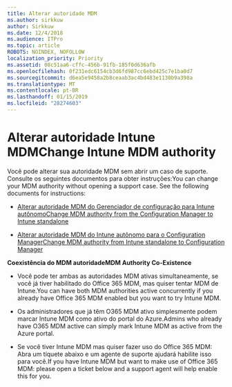```yaml
---
title: Alterar autoridade MDM
ms.author: sirkkuw
author: Sirkkuw
ms.date: 12/4/2018
ms.audience: ITPro
ms.topic: article
ROBOTS: NOINDEX, NOFOLLOW
localization_priority: Priority
ms.assetid: 08c51aa6-cffc-456b-91fb-185f0d636afb
ms.openlocfilehash: 0f231edc6154cb3d6fd987cc6ebd425c7e1ba0d7
ms.sourcegitcommit: d6ea5e9458a2b8ceaab3ac4bd483e1130b9a398a
ms.translationtype: MT
ms.contentlocale: pt-BR
ms.lasthandoff: 01/15/2019
ms.locfileid: "28274603"
---
```

# <a name="change-intune-mdm-authority"></a><span data-ttu-id="f1a27-102">Alterar autoridade Intune MDM</span><span class="sxs-lookup"><span data-stu-id="f1a27-102">Change Intune MDM authority</span></span>

<span data-ttu-id="f1a27-p101">Você pode alterar sua autoridade MDM sem abrir um caso de suporte. Consulte os seguintes documentos para obter instruções:</span><span class="sxs-lookup"><span data-stu-id="f1a27-p101">You can change your MDM authority without opening a support case. See the following documents for instructions:</span></span>
  
- [<span data-ttu-id="f1a27-105">Alterar autoridade MDM do Gerenciador de configuração para Intune autônomo</span><span class="sxs-lookup"><span data-stu-id="f1a27-105">Change MDM authority from the Configuration Manager to Intune standalone</span></span>](https://docs.microsoft.com/sccm/mdm/deploy-use/migrate-change-mdm-authority)
    
- [<span data-ttu-id="f1a27-106">Alterar autoridade MDM do Intune autônomo para o Configuration Manager</span><span class="sxs-lookup"><span data-stu-id="f1a27-106">Change MDM authority from Intune standalone to Configuration Manager</span></span>](https://docs.microsoft.com/sccm/mdm/deploy-use/change-mdm-authority)
    
 <span data-ttu-id="f1a27-107">**Coexistência do MDM autoridade**</span><span class="sxs-lookup"><span data-stu-id="f1a27-107">**MDM Authority Co-Existence**</span></span>
  
- <span data-ttu-id="f1a27-108">Você pode ter ambas as autoridades MDM ativas simultaneamente, se você já tiver habilitado do Office 365 MDM, mas quiser tentar MDM de Intune.</span><span class="sxs-lookup"><span data-stu-id="f1a27-108">You can have both MDM authorities active concurrently if you already have Office 365 MDM enabled but you want to try Intune MDM.</span></span>
    
- <span data-ttu-id="f1a27-109">Os administradores que já têm O365 MDM ativo simplesmente podem marcar Intune MDM como ativo do portal do Azure.</span><span class="sxs-lookup"><span data-stu-id="f1a27-109">Admins who already have O365 MDM active can simply mark Intune MDM as active from the Azure portal.</span></span>
    
- <span data-ttu-id="f1a27-110">Se você tiver Intune MDM mas quiser fazer uso do Office 365 MDM: Abra um tíquete abaixo e um agente de suporte ajudará habilite isso para você.</span><span class="sxs-lookup"><span data-stu-id="f1a27-110">If you have Intune MDM but want to make use of Office 365 MDM: please open a ticket below and a support agent will help enable this for you.</span></span>
    

